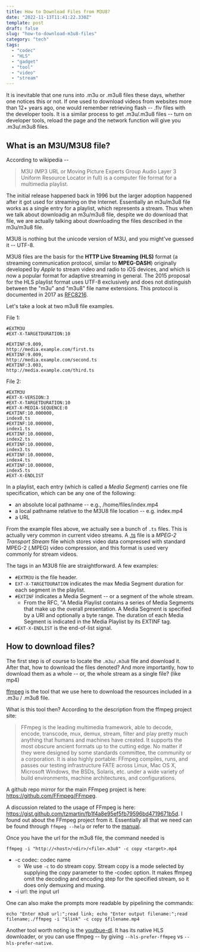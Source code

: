 ```yaml
---
title: How to Download Files from M3U8? 
date: "2022-11-13T11:41:22.330Z"
template: post
draft: false
slug: "how-to-download-m3u8-files" 
category: "tech"
tags:
  - "codec"
  - "HLS"
  - "gadget"
  - "tool"
  - "video"
  - "stream"
---
```


It is inevitable that one runs into .m3u or .m3u8 files these days, whether one notices this or not. If one used to download videos from websites more than 12+ years ago, one would remember retrieving flash -- .flv files with the developer tools. It is a similar process to get .m3u/.m3u8 files -- turn on developer tools, reload the page and the network function will give you .m3u/.m3u8 files.

## What is an M3U/M3U8 file?
According to wikipedia --
> M3U (MP3 URL or Moving Picture Experts Group Audio Layer 3 Uniform Resource Locator in full) is a computer file format for a multimedia playlist.

The initial release happened back in 1996 but the larger adoption happened after it got used for streaming on the Internet. Essentially an m3u/m3u8 file works as a single entry for a playlist, which represents a stream. Thus when we talk about downloadig an m3u/m3u8 file, despite we do download that file, we are actually talking about downloading the files described in the m3u/m3u8 file.

M3U8 is nothing but the unicode version of M3U, and you might've guessed it -- UTF-8.

M3U8 files are the basis for the **HTTP Live Streaming (HLS)** format (a streaming communication protocol, similar to **MPEG-DASH**) originally developed by *Apple* to stream video and radio to iOS devices, and which is now a popular format for adaptive streaming in general. The 2015 proposal for the HLS playlist format uses UTF-8 exclusively and does not distinguish between the "m3u" and "m3u8" file name extensions. This protocol is documented in 2017 as [RFC8216](https://www.rfc-editor.org/rfc/rfc8216.txt).

Let's take a look at two m3u8 file examples.

File 1:
```
#EXTM3U
#EXT-X-TARGETDURATION:10

#EXTINF:9.009,
http://media.example.com/first.ts
#EXTINF:9.009,
http://media.example.com/second.ts
#EXTINF:3.003,
http://media.example.com/third.ts
```

File 2:
```
#EXTM3U
#EXT-X-VERSION:3
#EXT-X-TARGETDURATION:10
#EXT-X-MEDIA-SEQUENCE:0
#EXTINF:10.000000,
index0.ts
#EXTINF:10.000000,
index1.ts
#EXTINF:10.000000,
index2.ts
#EXTINF:10.000000,
index3.ts
#EXTINF:10.000000,
index4.ts
#EXTINF:10.000000,
index5.ts
#EXT-X-ENDLIST
```

In a playlist, each entry (which is called a *Media Segment*) carries one file specification, which can be any one of the following:
- an absolute local pathname -- e.g., /home/files/index.mp4
- a local pathname relative to the M3U8 file location -- e.g. index.mp4
- a URL

From the example files above, we actually see a bunch of `.ts` files. This is actually very common in current video streams. A [.ts](https://fileinfo.com/extension/ts) file is a *MPEG-2 Transport Stream* file which stores video data compressed with standard MPEG-2 (.MPEG) video compression, and this format is used very commonly for stream videos.

The tags in an M3U8 file are straightforward. A few examples:

- `#EXTM3U` is the file header.
- `EXT-X-TARGETDURATION` indicates the max Media Segment duration for each segment in the playlist.
- `#EXTINF` indicates a Media Segment -- or a segment of the whole stream.
    -  From the RFC, "A Media Playlist contains a series of Media Segments that make up the overall presentation.  A Media Segment is specified by a URI and optionally a byte range. The duration of each Media Segment is indicated in the Media Playlist by its EXTINF tag.
- `#EXT-X-ENDLIST` is the end-of-list signal.

## How to download files?
The first step is of course to locate the `.m3u/.m3u8` file and download it. After that, how to download the files denoted? And more importantly, how to download them as a whole -- or, the whole stream as a single file? (like mp4)

[ffmpeg](https://ffmpeg.org/about.html) is the tool that we use here to download the resources included in a .m3u / .m3u8 file.

What is this tool then? According to the description from the ffmpeg project site:

> FFmpeg is the leading multimedia framework, able to decode, encode, transcode, mux, demux, stream, filter and play pretty much anything that humans and machines have created. It supports the most obscure ancient formats up to the cutting edge. No matter if they were designed by some standards committee, the community or a corporation. It is also highly portable: FFmpeg compiles, runs, and passes our testing infrastructure FATE across Linux, Mac OS X, Microsoft Windows, the BSDs, Solaris, etc. under a wide variety of build environments, machine architectures, and configurations. 

A github repo mirror for the main FFmpeg project is here: https://github.com/FFmpeg/FFmpeg.

A discussion related to the usage of FFmpeg is here: https://gist.github.com/tzmartin/fb1f4a8e95ef5fb79596bd4719671b5d. I found out about the FFmpeg project from it. Essentially all that we need can be found through `ffmpeg --help` or refer to the [manual](https://ffmpeg.org/ffmpeg.html).

Once you have the url for the m3u8 file, the command needed is
```
ffmpeg -i "http://<host>/<dir>/<file>.m3u8" -c copy <target>.mp4
```

- -c codec: codec name
    - We use `-c` to do stream copy. Stream copy is a mode selected by supplying the *copy* parameter to the -codec option. It makes ffmpeg omit the decoding and encoding step for the specified stream, so it does only demuxing and muxing.
- -i url: the input url

One can also make the prompts more readable by pipelining the commands:

```
echo "Enter m3u8 url:";read link; echo "Enter output filename:";read filename;./ffmpeg -i "$link" -c copy $filename.mp4
```

Another tool worth noting is the [youtbue-dl](https://github.com/ytdl-org/youtube-dl). It has its native HLS downloader, or you can use ffmpeg -- by giving `--hls-prefer-ffmpeg` vs `--hls-prefer-native`.
